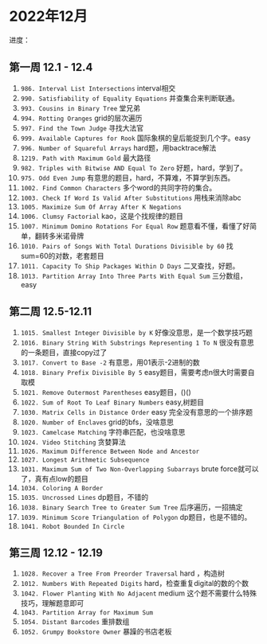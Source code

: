 # 2022年12月

进度：

## 第一周 12.1 - 12.4

1. `986. Interval List Intersections` interval相交
2. `990. Satisfiability of Equality Equations` 并查集合来判断联通。
3. `993. Cousins in Binary Tree` 堂兄弟
4. `994. Rotting Oranges` grid的层次遍历
5. `997. Find the Town Judge` 寻找大法官
6. `999. Available Captures for Rook` 国际象棋的皇后能捉到几个字。easy
7. `996. Number of Squareful Arrays` hard题，用backtrace解法
8. `1219. Path with Maximum Gold` 最大路径
9. `982. Triples with Bitwise AND Equal To Zero` 好题，hard，学到了。
10. `975. Odd Even Jump` 有意思的题目，hard，不算难，不算学到东西。
11. `1002. Find Common Characters` 多个word的共同字符的集合。
12. `1003. Check If Word Is Valid After Substitutions` 用栈来消除abc
13. `1005. Maximize Sum Of Array After K Negations`
14. `1006. Clumsy Factorial` kao，这是个找规律的题目
15. `1007. Minimum Domino Rotations For Equal Row` 题意看不懂，看懂了好简单，翻转多米诺骨牌
16. `1010. Pairs of Songs With Total Durations Divisible by 60` 找sum=60的对数，老套题目
17. `1011. Capacity To Ship Packages Within D Days` 二叉查找，好题。
18. `1013. Partition Array Into Three Parts With Equal Sum` 三分数组，easy

## 第二周 12.5-12.11

1. `1015. Smallest Integer Divisible by K` 好像没意思，是一个数学技巧题
2. `1016. Binary String With Substrings Representing 1 To N` 很没有意思的一条题目，直接copy过了
3. `1017. Convert to Base -2` 有意思，用01表示-2进制的数
4. `1018. Binary Prefix Divisible By 5` easy题目，需要考虑n很大时需要自取模
5. `1021. Remove Outermost Parentheses` easy题目，()()
6. `1022. Sum of Root To Leaf Binary Numbers` easy,树题目
7. `1030. Matrix Cells in Distance Order` easy 完全没有意思的一个排序题
8. `1020. Number of Enclaves` grid的bfs，没啥意思
9. `1023. Camelcase Matching` 字符串匹配，也没啥意思
10. `1024. Video Stitching` 贪婪算法
11. `1026. Maximum Difference Between Node and Ancestor`
12. `1027. Longest Arithmetic Subsequence`
13. `1031. Maximum Sum of Two Non-Overlapping Subarrays` brute force就可以了，真有点low的题目
14. `1034. Coloring A Border`
15. `1035. Uncrossed Lines` dp题目，不错的
16. `1038. Binary Search Tree to Greater Sum Tree` 后序遍历，一招搞定
17. `1039. Minimum Score Triangulation of Polygon` dp题目，也是不错的。
18. `1041. Robot Bounded In Circle`

## 第三周 12.12 - 12.19
1. `1028. Recover a Tree From Preorder Traversal` hard ，构造树
2. `1012. Numbers With Repeated Digits` hard，检查重复digital的数的个数
3. `1042. Flower Planting With No Adjacent` medium 这个题不需要什么特殊技巧，理解题意即可
4. `1043. Partition Array for Maximum Sum` 
5. `1054. Distant Barcodes` 重排数组
6. `1052. Grumpy Bookstore Owner` 暴躁的书店老板